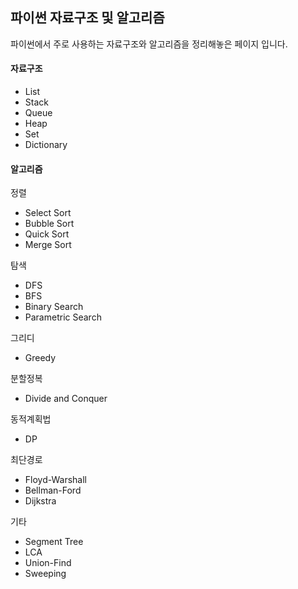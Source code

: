 ﻿파이썬 자료구조 및 알고리즘
---
파이썬에서 주로 사용하는 자료구조와 알고리즘을 정리해놓은 페이지 입니다.

#### 자료구조
- List
- Stack
- Queue
- Heap
- Set
- Dictionary


#### 알고리즘

정렬
- Select Sort
- Bubble Sort
- Quick Sort
- Merge Sort

탐색
- DFS
- BFS
- Binary Search
- Parametric Search

그리디
- Greedy

분할정복
- Divide and Conquer

동적계획법
- DP

최단경로
- Floyd-Warshall
- Bellman-Ford
- Dijkstra

기타
- Segment Tree
- LCA
- Union-Find
- Sweeping
